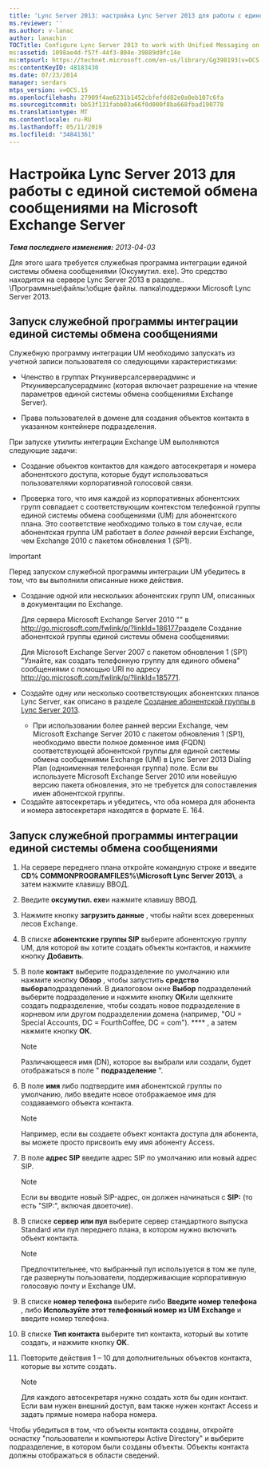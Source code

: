 ```yaml
---
title: 'Lync Server 2013: настройка Lync Server 2013 для работы с единой системой обмена сообщениями на Microsoft Exchange Server'
ms.reviewer: ''
ms.author: v-lanac
author: lanachin
TOCTitle: Configure Lync Server 2013 to work with Unified Messaging on Microsoft Exchange Server
ms:assetid: 1098ae4d-f57f-44f3-804e-39889d9fc14e
ms:mtpsurl: https://technet.microsoft.com/en-us/library/Gg398193(v=OCS.15)
ms:contentKeyID: 48183430
ms.date: 07/23/2014
manager: serdars
mtps_version: v=OCS.15
ms.openlocfilehash: 27909f4ae6231b1452cbfefdd82e0a0eb107c6fa
ms.sourcegitcommit: bb53f131fabb03a66f0d000f8ba668fbad190778
ms.translationtype: MT
ms.contentlocale: ru-RU
ms.lasthandoff: 05/11/2019
ms.locfileid: "34841361"
---
```

<div data-xmlns="http://www.w3.org/1999/xhtml">

<div class="topic" data-xmlns="http://www.w3.org/1999/xhtml" data-msxsl="urn:schemas-microsoft-com:xslt" data-cs="http://msdn.microsoft.com/en-us/">

<div data-asp="http://msdn2.microsoft.com/asp">

# <a name="configure-lync-server-2013-to-work-with-unified-messaging-on-microsoft-exchange-server"></a>Настройка Lync Server 2013 для работы с единой системой обмена сообщениями на Microsoft Exchange Server

</div>

<div id="mainSection">

<div id="mainBody">

_**Тема последнего изменения:** 2013-04-03_

Для этого шага требуется служебная программа интеграции единой системы обмена сообщениями (Оксумутил. exe). Это средство находится на сервере Lync Server 2013 в разделе.. \\Программные\\файлы:\\общие файлы. папка\\поддержки Microsoft Lync Server 2013.

<div>

## <a name="running-the-exchange-um-integration-utility"></a>Запуск служебной программы интеграции единой системы обмена сообщениями

Служебную программу интеграции UM необходимо запускать из учетной записи пользователя со следующими характеристиками:

  - Членство в группах Рткуниверсалсерверадминс и Рткуниверсалусерадминс (которая включает разрешение на чтение параметров единой системы обмена сообщениями Exchange Server).

  - Права пользователей в домене для создания объектов контакта в указанном контейнере подразделения.

При запуске утилиты интеграции Exchange UM выполняются следующие задачи:

  - Создание объектов контактов для каждого автосекретаря и номера абонентского доступа, которые будут использоваться пользователями корпоративной голосовой связи.

  - Проверка того, что имя каждой из корпоративных абонентских групп совпадает с соответствующим контекстом телефонной группы единой системы обмена сообщениями (UM) для абонентского плана. Это соответствие необходимо только в том случае, если абонентская группа UM работает в *более ранней* версии Exchange, чем Exchange 2010 с пакетом обновления 1 (SP1).

> [!IMPORTANT]
> Перед запуском служебной программы интеграции UM убедитесь в том, что вы выполнили описанные ниже действия.
> <ul>
> <li><p>Создание одной или нескольких абонентских групп UM, описанных в документации по Exchange.</p>
> <p>Для сервера Microsoft Exchange Server 2010 &quot;&quot; в <a href="http://go.microsoft.com/fwlink/p/?linkid=186177">http://go.microsoft.com/fwlink/p/?linkId=186177</a>разделе Создание абонентской группы единой системы обмена сообщениями:</p>
> <p>Для Microsoft Exchange Server 2007 с пакетом обновления 1 (SP1) &quot;Узнайте, как создать телефонную группу для единого обмена&quot; сообщениями с помощью URI по адресу <a href="http://go.microsoft.com/fwlink/p/?linkid=185771">http://go.microsoft.com/fwlink/p/?linkId=185771</a>.</p></li>
> <li><p>Создайте одну или несколько соответствующих абонентских планов Lync Server, как описано в разделе <a href="lync-server-2013-create-a-dial-plan.md">Создание абонентской группы в Lync Server 2013</a>.</p></li>
> <ul><li>При использовании более ранней версии Exchange, чем Microsoft Exchange Server 2010 с пакетом обновления 1 (SP1), необходимо ввести полное доменное имя (FQDN) соответствующей абонентской группы для единой системы обмена сообщениями Exchange (UM) в Lync Server 2013 Dialing Plan (одноименная телефонная группа) <STRONG> </STRONG>поле. Если вы используете Microsoft Exchange Server 2010 или новейшую версию пакета обновления, это не требуется для сопоставления имен абонентской группы.</li></ul>
> <li>Создайте автосекретарь и убедитесь, что оба номера для абонента и номера автосекретаря находятся в формате E. 164.</li></ul>


<div>

## <a name="to-run-the-exchange-um-integration-utility"></a>Запуск служебной программы интеграции единой системы обмена сообщениями

1.  На сервере переднего плана откройте командную строке и введите **CD% COMMONPROGRAMFILES%\\Microsoft Lync Server 2013\\**, а затем нажмите клавишу ВВОД.

2.  Введите **оксумутил. exe**и нажмите клавишу ВВОД.

3.  Нажмите кнопку **загрузить данные** , чтобы найти всех доверенных лесов Exchange.

4.  В списке **абонентские группы SIP** выберите абонентскую группу UM, для которой вы хотите создать объекты контактов, и нажмите кнопку **Добавить**.

5.  В поле **контакт** выберите подразделение по умолчанию или нажмите кнопку **Обзор** , чтобы запустить **средство выбора**подразделений. В диалоговом окне **Выбор** подразделений выберите подразделение и нажмите кнопку **ОК**или щелкните создать подразделение, чтобы создать новое подразделение в корневом или другом подразделении домена (например, "OU = Special Accounts, DC = FourthCoffee, DC = com"). **** , а затем нажмите кнопку **ОК**.
    
    <div>
    

    > [!NOTE]  
    > Различающееся имя (DN), которое вы выбрали или создали, будет отображаться в поле " <STRONG>подразделение</STRONG> ".

    
    </div>

6.  В поле **имя** либо подтвердите имя абонентской группы по умолчанию, либо введите новое отображаемое имя для создаваемого объекта контакта.
    
    <div>
    

    > [!NOTE]  
    > Например, если вы создаете объект контакта доступа для абонента, вы можете просто присвоить ему имя абоненту Access.

    
    </div>

7.  В поле **адрес SIP** введите адрес SIP по умолчанию или новый адрес SIP.
    
    <div>
    

    > [!NOTE]  
    > Если вы вводите новый SIP-адрес, он должен начинаться с <STRONG>SIP:</STRONG> (то есть "SIP:", включая двоеточие).

    
    </div>

8.  В списке **сервер или пул** выберите сервер стандартного выпуска Standard или пул переднего плана, в котором нужно включить объект контакта.
    
    <div>
    

    > [!NOTE]  
    > Предпочтительнее, что выбранный пул используется в том же пуле, где развернуты пользователи, поддерживающие корпоративную голосовую почту и Exchange UM.

    
    </div>

9.  В списке **номер телефона** выберите либо **Введите номер телефона** , либо **Используйте этот телефонный номер из UM Exchange** и введите номер телефона.

10. В списке **Тип контакта** выберите тип контакта, который вы хотите создать, и нажмите кнопку **ОК**.

11. Повторите действия 1 – 10 для дополнительных объектов контакта, которые вы хотите создать.
    
    <div>
    

    > [!NOTE]  
    > Для каждого автосекретаря нужно создать хотя бы один контакт. Если вам нужен внешний доступ, вам также нужен контакт Access и задать прямые номера набора номера.

    
    </div>

</div>

Чтобы убедиться в том, что объекты контакта созданы, откройте оснастку "пользователи и компьютеры Active Directory" и выберите подразделение, в котором были созданы объекты. Объекты контакта должны отображаться в области сведений.

</div>

</div>

<span> </span>

</div>

</div>

</div>

